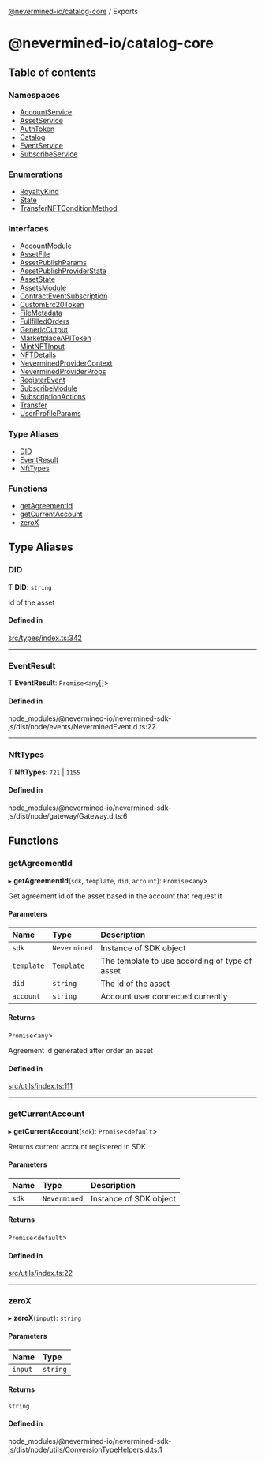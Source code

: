 [@nevermined-io/catalog-core](README.md) / Exports

# @nevermined-io/catalog-core

## Table of contents

### Namespaces

- [AccountService](modules/AccountService.md)
- [AssetService](modules/AssetService.md)
- [AuthToken](modules/AuthToken.md)
- [Catalog](modules/Catalog.md)
- [EventService](modules/EventService.md)
- [SubscribeService](modules/SubscribeService.md)

### Enumerations

- [RoyaltyKind](enums/RoyaltyKind.md)
- [State](enums/State.md)
- [TransferNFTConditionMethod](enums/TransferNFTConditionMethod.md)

### Interfaces

- [AccountModule](interfaces/AccountModule.md)
- [AssetFile](interfaces/AssetFile.md)
- [AssetPublishParams](interfaces/AssetPublishParams.md)
- [AssetPublishProviderState](interfaces/AssetPublishProviderState.md)
- [AssetState](interfaces/AssetState.md)
- [AssetsModule](interfaces/AssetsModule.md)
- [ContractEventSubscription](interfaces/ContractEventSubscription.md)
- [CustomErc20Token](interfaces/CustomErc20Token.md)
- [FileMetadata](interfaces/FileMetadata.md)
- [FullfilledOrders](interfaces/FullfilledOrders.md)
- [GenericOutput](interfaces/GenericOutput.md)
- [MarketplaceAPIToken](interfaces/MarketplaceAPIToken.md)
- [MintNFTInput](interfaces/MintNFTInput.md)
- [NFTDetails](interfaces/NFTDetails.md)
- [NeverminedProviderContext](interfaces/NeverminedProviderContext.md)
- [NeverminedProviderProps](interfaces/NeverminedProviderProps.md)
- [RegisterEvent](interfaces/RegisterEvent.md)
- [SubscribeModule](interfaces/SubscribeModule.md)
- [SubscriptionActions](interfaces/SubscriptionActions.md)
- [Transfer](interfaces/Transfer.md)
- [UserProfileParams](interfaces/UserProfileParams.md)

### Type Aliases

- [DID](modules.md#did)
- [EventResult](modules.md#eventresult)
- [NftTypes](modules.md#nfttypes)

### Functions

- [getAgreementId](modules.md#getagreementid)
- [getCurrentAccount](modules.md#getcurrentaccount)
- [zeroX](modules.md#zerox)

## Type Aliases

### DID

Ƭ **DID**: `string`

Id of the asset

#### Defined in

[src/types/index.ts:342](https://github.com/nevermined-io/components-catalog/blob/0f2a278/lib/src/types/index.ts#L342)

___

### EventResult

Ƭ **EventResult**: `Promise`<`any`[]\>

#### Defined in

node_modules/@nevermined-io/nevermined-sdk-js/dist/node/events/NeverminedEvent.d.ts:22

___

### NftTypes

Ƭ **NftTypes**: ``721`` \| ``1155``

#### Defined in

node_modules/@nevermined-io/nevermined-sdk-js/dist/node/gateway/Gateway.d.ts:6

## Functions

### getAgreementId

▸ **getAgreementId**(`sdk`, `template`, `did`, `account`): `Promise`<`any`\>

Get agreement id of the asset based in the account that request it

#### Parameters

| Name | Type | Description |
| :------ | :------ | :------ |
| `sdk` | `Nevermined` | Instance of SDK object |
| `template` | `Template` | The template to use according of type of asset |
| `did` | `string` | The id of the asset |
| `account` | `string` | Account user connected currently |

#### Returns

`Promise`<`any`\>

Agreement id generated after order an asset

#### Defined in

[src/utils/index.ts:111](https://github.com/nevermined-io/components-catalog/blob/0f2a278/lib/src/utils/index.ts#L111)

___

### getCurrentAccount

▸ **getCurrentAccount**(`sdk`): `Promise`<`default`\>

Returns current account registered in SDK

#### Parameters

| Name | Type | Description |
| :------ | :------ | :------ |
| `sdk` | `Nevermined` | Instance of SDK object |

#### Returns

`Promise`<`default`\>

#### Defined in

[src/utils/index.ts:22](https://github.com/nevermined-io/components-catalog/blob/0f2a278/lib/src/utils/index.ts#L22)

___

### zeroX

▸ **zeroX**(`input`): `string`

#### Parameters

| Name | Type |
| :------ | :------ |
| `input` | `string` |

#### Returns

`string`

#### Defined in

node_modules/@nevermined-io/nevermined-sdk-js/dist/node/utils/ConversionTypeHelpers.d.ts:1
